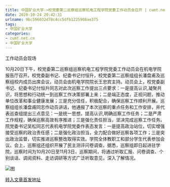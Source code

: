 ```yaml
---
title: 中国矿业大学->校党委第二巡察组巡察机电工程学院党委工作动员会召开 | cumt.net.cn
date: 2020-10-24 20:42:31
urlname: 9bc596032d78c4cc5dfb1225908ae375
tags: 
- 中国矿业大学
categories:
- cumt.net.cn
- 中国矿业大学
---
```

工作动员会现场

10月20日下午，校党委第二巡察组巡察机电工程学院党委工作动员会在机电学院报告厅召开。校党委副书记、纪委书记付恒升，校党委第二巡察组组长潘盘甫及巡察组校内成员出席会议，动员会由机电学院院长王忠宾主持。动员会上，校党委副书记、纪委书记付恒升同志对此次巡察工作提出三点要求：一是提高认识,凝聚共识，将思想和行动统一到巡察工作决策部署上来；二是端正态度，正视问题，推动单位改革和事业健康发展；三是充分信任，积极配合，确保巡察工作顺利开展。巡察组组长潘盘甫同志作动员讲话，他通报了本次巡察的重点任务和工作安排，并代表巡查组提出三点意见：一是统一思想，提高认识,明确巡察工作任务；二是严肃工作规程，确保巡察高效有序推进；三是强化责任担当，坚决完成巡察工作任务。院党委书记吴松同志代表机电学院党委作表态发言：一是提高政治站位，切实增强接受巡察的政治责任感；二是强化政治担当，全力配合做好巡察各项工作；三是突出政治监督，切实推进巡察整改取得实效。学院全体教职工和部分学生代表参加会议。会上，巡察组还组织开展了民主测评问卷调查。据悉，巡察组即日起进驻学院，巡察时间为10月20日至11月3日，巡察期间，将通过听取汇报、问卷调查、个别谈话、调阅资料、走访调研等方式广泛听取意见，深入了解情况。

![图](http://xwzx.cumt.edu.cn/_upload/article/images/7b/b2/e2c482eb46119eb768e4af048cac/0c80f8f9-6013-473a-9af6-1fd2eb3c0ae1.jpg)

[转入文章首发地址](http://xwzx.cumt.edu.cn/d4/d3/c523a578771/page.htm)